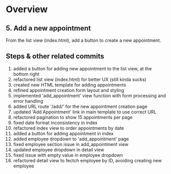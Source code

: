 # Overview 

## 5. Add a new appointment

From the list view (index.html), add a button to create a new appointment.

## Steps & other related commits

1. added a button for adding new appointment to the list view, at the bottom right
2. refactored list view (index.html) for better UX (still kinda sucks)
3. created new HTML template for adding appointments
4. refined appointment creation form layout and styling
5. implemented 'add_appointment' view function with form processing and error handling
6. added URL route '/add/' for the new appointment creation page
7. updated 'Add Appointment' link in main template to use correct URL
8. refactored pagination to show 15 appointments per page
9. fixed date format inconsistency in index
10. refactored index view to order appointments by date
11. added a button for adding appointment in index
12. added employee dropdown to 'add_appointment' page
13. fixed employee section issue in add_appointment view
14. updated employee dropdown in detail view
15. fixed issue with empty value in employee dropdown
16. refactored detail view to fectch employee by ID, avoiding creating new employee
